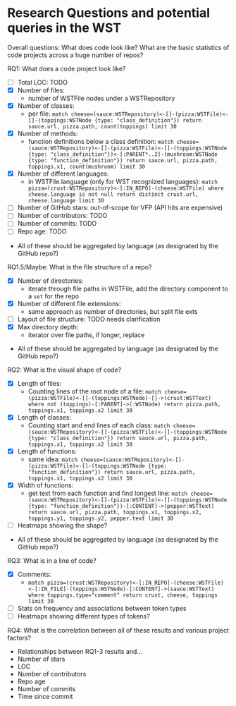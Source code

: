 
# Research Questions and potential queries in the WST

Overall questions: What does code look like? What are the basic statistics of code projects across a huge number of repos?

RQ1: What does a code project look like?
 - [ ] Total LOC: TODO
 - [x] Number of files:
   - number of WSTFile nodes under a WSTRepository
 - [x] Number of classes:
   - per file: `match cheese=(sauce:WSTRepository)<-[]-(pizza:WSTFile)<-[]-(toppings:WSTNode {type: "class_definition"}) return sauce.url, pizza.path, count(toppings) limit 30`
 - [x] Number of methods:
   - function definitions below a class definition: `match cheese=(sauce:WSTRepository)<-[]-(pizza:WSTFile)<-[]-(toppings:WSTNode {type: "class_definition"})<-[:PARENT*..2]-(mushroom:WSTNode {type: "function_definition"}) return sauce.url, pizza.path, toppings.x1, count(mushroom) limit 30`
 - [x] Number of different languages:
   - in WSTFile.language (only for WST recognized languages): `match pizza=(crust:WSTRepository)<-[:IN_REPO]-(cheese:WSTFile) where cheese.language is not null return distinct crust.url, cheese.language limit 30`
 - [ ] Number of GitHub stars: out-of-scope for VFP (API hits are expensive)
 - [ ] Number of contributors: TODO
 - [ ] Number of commits: TODO
 - [ ] Repo age: TODO
 - All of these should be aggregated by language (as designated by the GitHub repo?)

RQ1.5/Maybe: What is the file structure of a repo?
 - [x] Number of directories:
   - iterate through file paths in WSTFile, add the directory component to a `set` for the repo
 - [x] Number of different file extensions:
   - same approach as number of directories, but split file exts
 - [ ] Layout of file structure: TODO needs clarification
 - [x] Max directory depth:
   - iterator over file paths, if longer, replace
 - All of these should be aggregated by language (as designated by the GitHub repo?)

RQ2: What is the visual shape of code?
 - [x] Length of files:
   - Counting lines of the root node of a file: `match cheese=(pizza:WSTFile)<-[]-(toppings:WSTNode)-[]->(crust:WSTText) where not (toppings)-[:PARENT]->(:WSTNode) return pizza.path, toppings.x1, toppings.x2 limit 30`
 - [x] Length of classes:
   - Counting start and end lines of each class: `match cheese=(sauce:WSTRepository)<-[]-(pizza:WSTFile)<-[]-(toppings:WSTNode {type: "class_definition"}) return sauce.url, pizza.path, toppings.x1, toppings.x2 limit 30`
 - [x] Length of functions:
   - same idea: `match cheese=(sauce:WSTRepository)<-[]-(pizza:WSTFile)<-[]-(toppings:WSTNode {type: "function_definition"}) return sauce.url, pizza.path, toppings.x1, toppings.x2 limit 30`
 - [x] Width of functions:
   - get text from each function and find longest line: `match cheese=(sauce:WSTRepository)<-[]-(pizza:WSTFile)<-[]-(toppings:WSTNode {type: "function_definition"})-[:CONTENT]->(pepper:WSTText) return sauce.url, pizza.path, toppings.x1, toppings.x2, toppings.y1, toppings.y2, pepper.text limit 30`
 - [ ] Heatmaps showing the shape?
 - All of these should be aggregated by language (as designated by the GitHub repo?)

RQ3: What is in a line of code?
 - [x] Comments: 
   - `match pizza=(crust:WSTRepository)<-[:IN_REPO]-(cheese:WSTFile)<-[:IN_FILE]-(toppings:WSTNode)-[:CONTENT]->(sauce:WSTText) where toppings.type="comment" return crust, cheese, toppings limit 30`
 - [ ] Stats on frequency and associations between token types
 - [ ] Heatmaps showing different types of tokens?

RQ4: What is the correlation between all of these results and various project factors?
 - Relationships between RQ1-3 results and...
 - Number of stars
 - LOC
 - Number of contributors
 - Repo age
 - Number of commits
 - Time since commit
